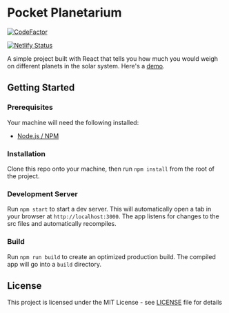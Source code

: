 # Pocket Planetarium

[![CodeFactor](https://www.codefactor.io/repository/github/toddgoates/pocket-planetarium/badge)](https://www.codefactor.io/repository/github/toddgoates/pocket-planetarium)

[![Netlify Status](https://api.netlify.com/api/v1/badges/968e071e-3abf-409e-8b33-4b650ee50d4b/deploy-status)](https://app.netlify.com/sites/pocket-planetarium/deploys)

A simple project built with React that tells you how much you would weigh on different planets in the solar system. Here's a [demo](https://planetarium.toddgoates.com/).

## Getting Started

### Prerequisites

Your machine will need the following installed:

- [Node.js / NPM](https://nodejs.org/en/)

### Installation

Clone this repo onto your machine, then run `npm install` from the root of the project.

### Development Server

Run `npm start` to start a dev server. This will automatically open a tab in your browser at `http://localhost:3000`. The app listens for changes to the src files and automatically recompiles.

### Build

Run `npm run build` to create an optimized production build. The compiled app will go into a `build` directory.

## License

This project is licensed under the MIT License - see [LICENSE](LICENSE) file for details
